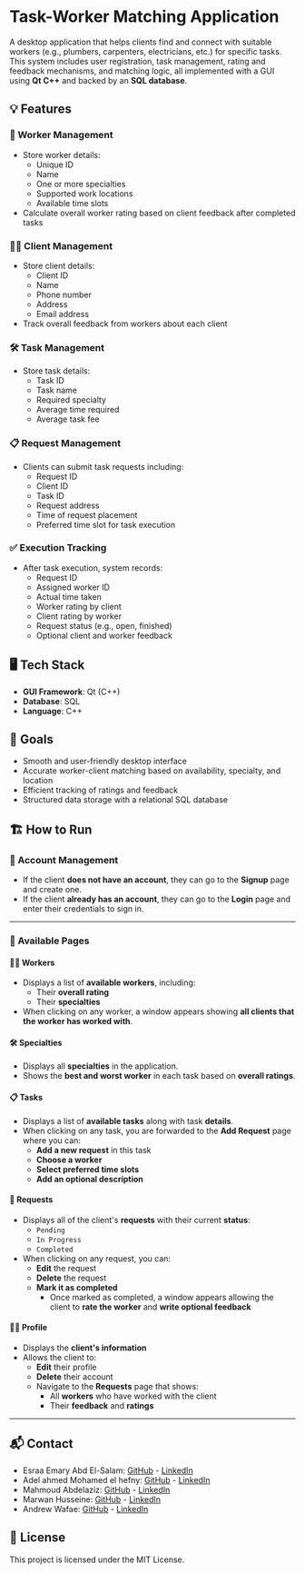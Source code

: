 # Task-Worker Matching Application

A desktop application that helps clients find and connect with suitable workers (e.g., plumbers, carpenters, electricians, etc.) for specific tasks. This system includes user registration, task management, rating and feedback mechanisms, and matching logic, all implemented with a GUI using **Qt C++** and backed by an **SQL database**.

## 💡 Features

### 👷 Worker Management
- Store worker details:
  - Unique ID
  - Name
  - One or more specialties
  - Supported work locations
  - Available time slots
- Calculate overall worker rating based on client feedback after completed tasks

### 🧑‍💼 Client Management
- Store client details:
  - Client ID
  - Name
  - Phone number
  - Address
  - Email address
- Track overall feedback from workers about each client

### 🛠️ Task Management
- Store task details:
  - Task ID
  - Task name
  - Required specialty
  - Average time required
  - Average task fee

### 📋 Request Management
- Clients can submit task requests including:
  - Request ID
  - Client ID
  - Task ID
  - Request address
  - Time of request placement
  - Preferred time slot for task execution

### ✅ Execution Tracking
- After task execution, system records:
  - Request ID
  - Assigned worker ID
  - Actual time taken
  - Worker rating by client
  - Client rating by worker
  - Request status (e.g., open, finished)
  - Optional client and worker feedback

## 🖥️ Tech Stack

- **GUI Framework**: Qt (C++)
- **Database**: SQL 
- **Language**: C++

## 📌 Goals

- Smooth and user-friendly desktop interface
- Accurate worker-client matching based on availability, specialty, and location
- Efficient tracking of ratings and feedback
- Structured data storage with a relational SQL database

## 🏗️ How to Run

### 👤 Account Management
- If the client **does not have an account**, they can go to the **Signup** page and create one.
- If the client **already has an account**, they can go to the **Login** page and enter their credentials to sign in.

---

### 📄 Available Pages

#### 🧑‍🔧 Workers
- Displays a list of **available workers**, including:
  - Their **overall rating**
  - Their **specialties**
- When clicking on any worker, a window appears showing **all clients that the worker has worked with**.

#### 🛠️ Specialties
- Displays all **specialties** in the application.
- Shows the **best and worst worker** in each task based on **overall ratings**.

#### 📋 Tasks
- Displays a list of **available tasks** along with task **details**.
- When clicking on any task, you are forwarded to the **Add Request** page where you can:
  - **Add a new request** in this task
  - **Choose a worker**
  - **Select preferred time slots**
  - **Add an optional description**

#### 📨 Requests
- Displays all of the client's **requests** with their current **status**: 
  - `Pending`
  - `In Progress`
  - `Completed`
- When clicking on any request, you can:
  - **Edit** the request
  - **Delete** the request
  - **Mark it as completed**
    - Once marked as completed, a window appears allowing the client to **rate the worker** and **write optional feedback**

#### 🙍‍♂️ Profile
- Displays the **client's information**
- Allows the client to:
  - **Edit** their profile
  - **Delete** their account
  - Navigate to the **Requests** page that shows:
    - All **workers** who have worked with the client
    - Their **feedback** and **ratings**

---


## 📬 Contact
- Esraa Emary Abd El-Salam: [GitHub](https://github.com/esraa-emary) - [LinkedIn](https://www.linkedin.com/in/esraa-emary-b372b8303/)
- Adel ahmed Mohamed el hefny: [GitHub](https://github.com/AdelHefny) - [LinkedIn]()
- Mahmoud Abdelaziz: [GitHub](https://github.com/Mahmoudabdelaziz-2004) - [LinkedIn]()
- Marwan Husseine: [GitHub](https://github.com/Marwan-Hussein) - [LinkedIn](https://www.linkedin.com/in/marawan-hussein-568373314?utm_source=share&utm_campaign=share_via&utm_content=profile&utm_medium=android_app)
- Andrew Wafae: [GitHub](https://github.com/20230069-Andrew) - [LinkedIn]()

## 📜 License
This project is licensed under the MIT License.

